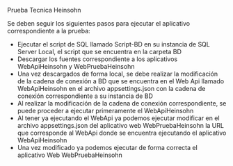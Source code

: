 Prueba Tecnica Heinsohn

Se deben seguir los siguientes pasos para ejecutar el aplicativo correspondiente a la prueba:

- Ejecutar el script de SQL llamado Script-BD en su instancia de SQL Server Local, el script que se encuentra en la carpeta BD
- Descargar los fuentes correspondiente a los aplicativos WebApiHeinsohn y WebPruebaHeinsohn
- Una vez descargados de forma local, se debe realizar la modificación de la cadena de conexión a BD que se encuentra en el Web Api llamado WebApiHeinsohn en el archivo appsettings.json con la cadena de conexión correspondiente a su instancia de BD
- Al realizar la modificación de la cadena de conexión correspondiente, se puede proceder a ejecutar primeramente el WebApiHeinsohn
- Al tener ya ejecutando el WebApi ya podemos ejecutar modificar en el archivo appsettings.json del aplicativo web WebPruebaHeinsohn la URL que corresponde al WebApi donde se encuentra ejecutando el aplicativo WebApiHeinsohn
- Una vez modificado ya podemos ejecutar de forma correcta el aplicativo Web WebPruebaHeinsohn
